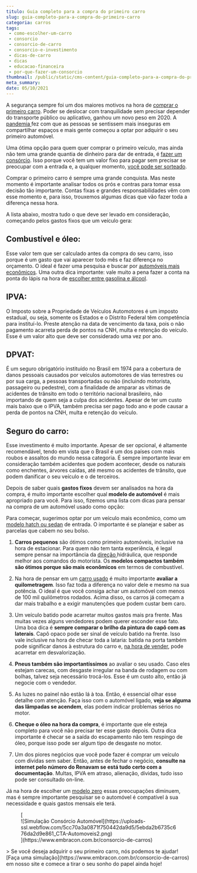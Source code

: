 ```yaml
---
titulo: Guia completo para a compra do primeiro carro
slug: guia-completo-para-a-compra-do-primeiro-carro
categoria: carros
tags:
 - como-escolher-um-carro
 - consorcio
 - consorcio-de-carro
 - consorcio-e-investimento
 - dicas-de-carro
 - dicas
 - educacao-financeira
 - por-que-fazer-um-consorcio
thumbnail: /public/static/cms-content/guia-completo-para-a-compra-do-primeiro-carro.jpg
meta_summary: 
date: 05/10/2021
---
```

A segurança sempre foi um dos maiores motivos na hora de [comprar o primeiro carro](https://www.embracon.com.br/blog/primeiro-carro-como-acertar-na-escolha). Poder se deslocar com tranquilidade sem precisar depender do transporte público ou aplicativo, ganhou um novo peso em 2020. A [pandemia ](https://www.embracon.com.br/blog/habitos-de-consumo-antes-durante-e-pos-pandemia)fez com que as pessoas se sentissem mais inseguras em compartilhar espaços e mais gente começou a optar por adquirir o seu primeiro automóvel.

Uma ótima opção para quem quer comprar o primeiro veículo, mas ainda não tem uma grande quantia de dinheiro para dar de entrada, é [fazer um consórcio](https://www.embracon.com.br/blog/vantagens-consorcio-automovel). Isso porque você tem um valor fixo para pagar sem precisar se preocupar com a entrada e, a qualquer momento, [você pode ser sorteado](https://www.embracon.com.br/blog/quais-sao-as-formas-de-contemplacao).

Comprar o primeiro carro é sempre uma grande conquista. Mas neste momento é importante analisar todos os prós e contras para tomar essa decisão tão importante. Contas fixas e grandes responsabilidades vêm com esse momento e, para isso, trouxemos algumas dicas que vão fazer toda a diferença nessa hora.

A lista abaixo, mostra tudo o que deve ser levado em consideração, começando pelos gastos fixos que um veículo gera:

Combustível e óleo: 
--------------------

Esse valor tem que ser calculado antes da compra do seu carro, isso porque é um gasto que vai aparecer todo mês e faz diferença no orçamento. O ideal é fazer uma pesquisa e buscar por [automóveis mais econômicos](https://www.embracon.com.br/blog/afinal-quais-sao-os-carros-mais-economicos-do-mercado). Uma outra dica importante: vale muito a pena fazer a conta na ponta do lápis na hora de [escolher entre gasolina e álcool](https://www.embracon.com.br/blog/como-funcionam-os-carros-flex-e-quais-sao-as-suas-vantagens).

IPVA: 
------

O Imposto sobre a Propriedade de Veículos Automotores é um imposto estadual, ou seja, somente os Estados e o Distrito Federal têm competência para instituí-lo. Preste atenção na data de vencimento da taxa, pois o não pagamento acarreta perda de pontos na CNH, multa e retenção do veículo. Esse é um valor alto que deve ser considerado uma vez por ano.

DPVAT: 
-------

É um seguro obrigatório instituído no Brasil em 1974 para a cobertura de danos pessoais causados por veículos automotores de vias terrestres ou por sua carga, a pessoas transportadas ou não (incluindo motorista, passageiro ou pedestre), com a finalidade de amparar as vítimas de acidentes de trânsito em todo o território nacional brasileiro, não importando de quem seja a culpa dos acidentes. Apesar de ter um custo mais baixo que o IPVA, também precisa ser pago todo ano e pode causar a perda de pontos na CNH, multa e retenção do veículo.

Seguro do carro: 
-----------------

Esse investimento é muito importante. Apesar de ser opcional, é altamente recomendável, tendo em vista que o Brasil é um dos países com mais roubos e assaltos do mundo nessa categoria. É sempre importante levar em consideração também acidentes que podem acontecer, desde os naturais como enchentes, árvores caídas, até mesmo os acidentes de trânsito, que podem danificar o seu veículo e o de terceiros.

Depois de saber quais **gastos fixos** devem ser analisados na hora da compra, é muito importante escolher qual **modelo de automóvel** é mais apropriado para você. Para isso, fizemos uma lista com dicas para pensar na compra de um automóvel usado como opção:

Para começar, sugerimos optar por um veículo mais econômico, como um [modelo hatch ou sedan](https://www.embracon.com.br/blog/hatch-ou-sedan-diferencas) de entrada. O importante é se planejar e saber as parcelas que cabem no seu bolso.

 1. **Carros pequenos** são ótimos como primeiro automóveis, inclusive na hora de estacionar. Para quem não tem tanta experiência, é legal sempre pensar na importância da [direção ](https://www.embracon.com.br/blog/como-funciona-e-quais-sao-as-vantagens-da-direcao-eletrica)hidráulica, que responde melhor aos comandos do motorista. Os **modelos compactos também são ótimos porque são mais econômicos** em termos de combustível.

 2. Na hora de pensar em um [carro usado](https://www.embracon.com.br/blog/carro-seminovo-guia-completo-para-comprar) é muito importante **avaliar a quilometragem**. Isso faz toda a diferença no valor dele e mesmo na sua potência. O ideal é que você consiga achar um automóvel com menos de 100 mil quilômetros rodados. Acima disso, os carros já começam a dar mais trabalho e a exigir manutenções que podem custar bem caro.

 3. Um veículo batido pode acarretar muitos gastos mais pra frente. Mas muitas vezes alguns vendedores podem querer esconder esse fato. Uma boa dica é **sempre comparar o brilho da pintura do capô com as laterais**. Capô opaco pode ser sinal de veículo batido na frente. Isso vale inclusive na hora de checar toda a lataria: batida na porta também pode significar danos à estrutura do carro e, [na hora de vender](https://www.embracon.com.br/blog/como-vender-seu-carro), pode acarretar em desvalorização.

 4. **Pneus também são importantíssimos** ao avaliar o seu usado. Caso eles estejam carecas, com desgaste irregular na banda de rodagem ou com bolhas, talvez seja necessário trocá-los. Esse é um custo alto, então já negocie com o vendedor.

 5. As luzes no painel não estão lá à toa. Então, é essencial olhar esse detalhe com atenção. Faça isso com o automóvel ligado, **veja se alguma das lâmpadas se acendem**, elas podem indicar problemas sérios no motor.

 6. **Cheque o óleo na hora da compra**, é importante que ele esteja completo para você não precisar ter esse gasto depois. Outra dica importante é checar se a saída do escapamento não tem respingo de óleo, porque isso pode ser algum tipo de desgaste no motor.

 7. Um dos piores negócios que você pode fazer é comprar um veículo com dívidas sem saber. Então, antes de fechar o negócio, **consulte na internet pelo número do Renavam se está tudo certo com a documentação**. Multas, IPVA em atraso, alienação, dívidas, tudo isso pode ser consultado on-line.

Já na hora de escolher um [modelo zero](https://www.embracon.com.br/blog/4-motivos-para-voce-comprar-um-carro-novo) essas preocupações diminuem, mas é sempre importante pesquisar se o automóvel é compatível à sua necessidade e quais gastos mensais ele terá.

<figure class="w-richtext-figure-type-image w-richtext-align-center">[<div>![Simulação Consórcio Automóvel](https://uploads-ssl.webflow.com/5cc70a3a0871f750442da9d5/5ebda2b6735c676da2d9e861_CTA-Automoveis2.png)</div>](https://www.embracon.com.br/consorcio-de-carros)</figure>> Se você deseja adquirir o seu primeiro carro, nós podemos te ajudar! [Faça uma simulação](https://www.embracon.com.br/consorcio-de-carros) em nosso site e comece a tirar o seu sonho do papel ainda hoje!

‍
